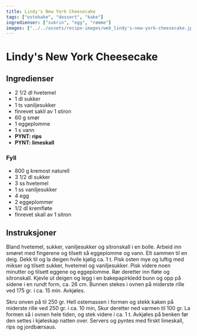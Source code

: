 ```yaml
---
title: Lindy's New York Cheesecake
tags: ["ostekake", "dessert", "kake"]
ingredienser: ["sukrin", "egg", "rømme"]
images: ["../../assets/recipe-images/web_lindy's-new-york-cheesecake.jpg"]
---
```


# Lindy's New York Cheesecake

## Ingredienser

- 2 1/2 dl hvetemel
- 1 dl sukker
- 1 ts vaniljesukker
- finrevet sakll av 1 stiron
- 60 g smør
- 1 eggeplomme
- 1 s vann
- **PYNT: rips**
- **PYNT: limeskall**

### Fyll

- 800 g kremost naturell
- 3 1/2 dl sukker
- 3 ss hvetemel
- 1 ss vaniljesukker
- 4 egg
- 2 eggeplommer
- 1/2 dl kremfløte
- finrevet skall av 1 sitron

## Instruksjoner

Bland hvetemel, sukker, vaniljesukker og sitronskall i en bolle. Arbeid inn smøret med fingerene og tilsett så eggeplomme og vann. Elt sammen til en deig. Dekk til og la deigen hvile kjølig ca. 1 t. Pisk osten mye og luftig med mikser og tilsett sukker, hvetemel og vaniljesukker. Pisk videre noen minutter og tilsett eggene og eggeplomme. Rør deretter inn fløte og sitronskall. Kjevle ut deigen og legg i en bakepapirkledd bunn og opp på sidene i en rundt form, ca. 26 cm. Bunnen stekes i ovnen på miderste rille ved 175 gr. i ca. 15 min. Avkjøles.

Skru onven på til 250 gr. Hell ostemassen i formen og stekk kaken på miderste rille ved 250 gr. i ca. 10 min, Skur deretter ned varmen til 100 gr. La formen så i ovnen hele tiden, og stek videre i ca. 1 t. Avkjøles på benken før den settes i kjøleskap natten over. Servers og pyntes med firskt limeskall, rips og jordbærsaus.
